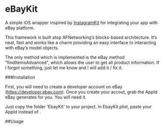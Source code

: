 eBayKit
===========

A simple iOS wrapper inspired by <a href='https://github.com/shyambhat/InstagramKit'>InstagramKit</a> for integrating your app with eBay platform.

This framework is built atop AFNetworking’s blocks-based architecture.
It’s neat, fast and works like a charm providing an easy interface to interacting with eBay’s model objects.

The only method which is implemented is the eBay method "findItemsAdvanced", which allows the user to get all product information. If I forgot something, just let me know and I will add it / fix it.

###Installation

First, you will need to create a developer account on eBay (https://developer.ebay.com).
Once you create your accout, grab the AppId eBay generates for you. You will need it.

Just copy the folder 'EbayKit' to your project.
In EbayKit.plist, paste your AppId instead of <Client id here>.

##Usage

